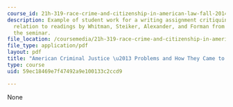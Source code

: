 ```yaml
---
course_id: 21h-319-race-crime-and-citizenship-in-american-law-fall-2014
description: Example of student work for a writing assignment critiquing Stuntz in
  relation to readings by Whitman, Steiker, Alexander, and Forman from Part One of
  the seminar.
file_location: /coursemedia/21h-319-race-crime-and-citizenship-in-american-law-fall-2014/59ec18469e7f47492a9e100133c2ccd9_MIT21H_319F14_StuntzCritiq.pdf
file_type: application/pdf
layout: pdf
title: "American Criminal Justice \u2013 Problems and How They Came to Be"
type: course
uid: 59ec18469e7f47492a9e100133c2ccd9

---
```

None